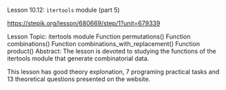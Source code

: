 Lesson 10.12: `itertools` module (part 5)

https://stepik.org/lesson/680669/step/1?unit=679339

Lesson Topic: itertools module
Function permutations()
Function combinations()
Function combinations_with_replacement()
Function product()
Abstract: The lesson is devoted to studying the functions of the itertools module that generate combinatorial data.

This lesson has good theory explonation, 7 programing practical tasks and 13 theoretical questions presented on the website.
